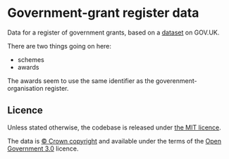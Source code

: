 # Government-grant register data

Data for a register of government grants, based on a
[dataset](https://www.gov.uk/government/publications/government-grants-register)
on GOV.UK.

There are two things going on here:

* schemes
* awards

The awards seem to use the same identifier as the goverenment-organisation
register.

## Licence

Unless stated otherwise, the codebase is released under [the MIT licence](./LICENSE).

The data is [© Crown
copyright](http://www.nationalarchives.gov.uk/information-management/re-using-public-sector-information/copyright-and-re-use/crown-copyright/)
and available under the terms of the [Open Government
3.0](https://www.nationalarchives.gov.uk/doc/open-government-licence/version/3/)
licence.
